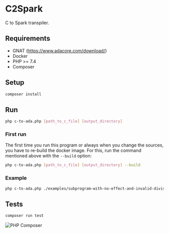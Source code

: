 # C2Spark
C to Spark transpiler.

## Requirements
- GNAT (https://www.adacore.com/download/)
- Docker
- PHP >= 7.4
- Composer

## Setup
```bash
composer install
```

## Run
```bash
php c-to-ada.php [path_to_c_file] [output_directory]
```

### First run
The first time you run this program or always when you change the sources, you have to re-build the docker image.
For this, run the command mentioned above with the `--build` option:
 ```bash
 php c-to-ada.php [path_to_c_file] [output_directory] --build
 ```

### Example
```bash
php c-to-ada.php ./examples/subprogram-with-no-effect-and-invalid-division.c ./transpiled --build
```

## Tests
```bash
composer run test
```

![PHP Composer](https://github.com/LeoVie/C2Spark-php/workflows/Static%20analysis,%20unit%20tests,%20mutation%20tests/badge.svg)
